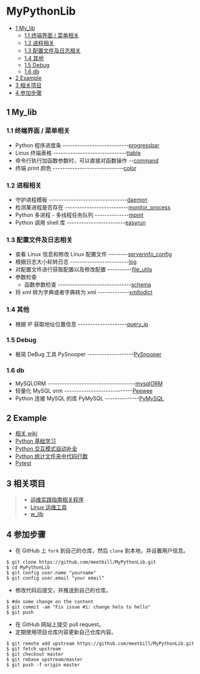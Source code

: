 # MyPythonLib
<!-- vim-markdown-toc GFM -->

* [1 My_lib](#1-my_lib)
    * [1.1 终端界面 / 菜单相关](#11-终端界面--菜单相关)
    * [1.2 进程相关](#12-进程相关)
    * [1.3 配置文件及日志相关](#13-配置文件及日志相关)
    * [1.4 其他](#14-其他)
    * [1.5 Debug](#15-debug)
    * [1.6 db](#16-db)
* [2 Example](#2-example)
* [3 相关项目](#3-相关项目)
* [4 参加步骤](#4-参加步骤)

<!-- vim-markdown-toc -->

## 1 My_lib

### 1.1 终端界面 / 菜单相关

* Python 程序进度条 ---------------------------[progressbar](My_lib/progressbar)
* Linux 终端表格 ------------------------------[ttable](My_lib/ttable)
* 命令行执行加函数参数时，可以直接对函数操作 --[command](My_lib/command_utils/)
* 终端 print 颜色 -----------------------------[color](My_lib/color/)

### 1.2 进程相关

* 守护进程模板 --------------------------------[daemon](My_lib/daemon)
* 检测某进程是否存在 --------------------------[monitor_process](My_lib/monitor_process)
* Python 多进程 - 多线程任务队列 --------------[mpmt](https://github.com/meetbill/mpmt)
* Python 调用 shell 库 ------------------------[easyrun](My_lib/easyrun/README.md)

### 1.3 配置文件及日志相关

* 查看 Linux 信息和修改 Linux 配置文件 --------[serverinfo_config](My_lib/serverinfo_config)
* 根据日志大小轮转日志 ------------------------[log](My_lib/log_utils/)
* 对配置文件进行获取配置以及修改配置 ----------[file_utils](My_lib/file_utils/)
* 参数检查
  * 函数参数检查 ------------------------------[schema](My_lib/schema)
* 将 xml 转为字典或者字典转为 xml -------------[xmltodict](./My_lib/xmltodict/)

### 1.4 其他

* 根据 IP 获取地址位置信息 --------------------[query_ip](My_lib/query_ip/)

### 1.5 Debug

* 极简 DeBug 工具 PySnooper -------------------[PySnooper](https://github.com/cool-RR/PySnooper)

### 1.6 db

* MySQLORM ------------------------------------[mysqlORM](My_lib/mysqlORM/)
* 轻量化 MySQL orm ----------------------------[Peewee](My_lib/peewee)
* Python 连接 MySQL 的库 PyMySQL --------------[PyMySQL](My_lib/pymysql)

## 2 Example

* [相关 wiki](https://github.com/meetbill/MyPythonLib/wiki)
* [Python 基础学习](./Example/python_base/README.md)
* [Python 交互模式自动补全](./Example/python_interactive/README.md)
* [Python 统计文件夹中代码行数](./Example/python_count)
* [Pytest](./My_lib/pytest)

## 3 相关项目

> * [运维实践指南相关程序](https://github.com/meetbill/op_practice_code)
> * [Linux 运维工具](https://github.com/meetbill/linux_tools)
> * [w_lib](https://github.com/meetbill/w_lib)

## 4 参加步骤

* 在 GitHub 上 `fork` 到自己的仓库，然后 `clone` 到本地，并设置用户信息。
```
$ git clone https://github.com/meetbill/MyPythonLib.git
$ cd MyPythonLib
$ git config user.name "yourname"
$ git config user.email "your email"
```
* 修改代码后提交，并推送到自己的仓库。
```
$ #do some change on the content
$ git commit -am "Fix issue #1: change helo to hello"
$ git push
```
* 在 GitHub 网站上提交 pull request。
* 定期使用项目仓库内容更新自己仓库内容。
```
$ git remote add upstream https://github.com/meetbill/MyPythonLib.git
$ git fetch upstream
$ git checkout master
$ git rebase upstream/master
$ git push -f origin master
```
